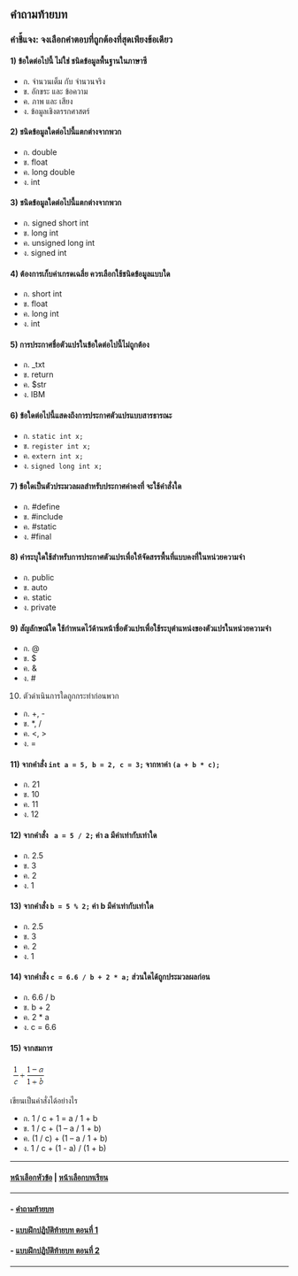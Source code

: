 ## คำถามท้ายบท

### คำชี้แจง: จงเลือกคำตอบที่ถูกต้องที่สุดเพียงข้อเดียว
#### 1)  ข้อใดต่อไปนี้ ไม่ใช่ ชนิดข้อมูลพื้นฐานในภาษาซี
* ก.  จำนวนเต็ม กับ จำนวนจริง			
* ข.  อักขระ และ ข้อความ   
* ค.  ภาพ และ เสียง				
* ง.  ข้อมูลเชิงตรรกศาสตร์
#### 2)  ชนิดข้อมูลใดต่อไปนี้แตกต่างจากพวก
* ก.  double 					
* ข.  float   
* ค.  long double					
* ง.  int
#### 3)  ชนิดข้อมูลใดต่อไปนี้แตกต่างจากพวก
* ก.  signed short int 				
* ข.  long int   
* ค.  unsigned long int				
* ง.  signed int
#### 4)  ต้องการเก็บค่าเกรดเฉลี่ย ควรเลือกใช้ชนิดข้อมูลแบบใด
* ก.  short int 				
* ข.  float   
* ค.  long int					
* ง.  int
#### 5)  การประกาศชื่อตัวแปรในข้อใดต่อไปนี้ไม่ถูกต้อง
* ก.  _txt 					
* ข.  return   
* ค.  $str						
* ง.  IBM
#### 6)  ข้อใดต่อไปนี้แสดงถึงการประกาศตัวแปรแบบสารธารณะ
* ก.  ``` static int x; ``` 					
* ข.  ``` register int x; ```    
* ค.  ``` extern int x; ``` 				
* ง.  ``` signed long int x; ``` 
#### 7)  ข้อใดเป็นตัวประมวลผลสำหรับประกาศค่าคงที่ จะใช้คำสั่งใด
* ก.  #define					
* ข.  #include
* ค.  #static					
* ง.  #final
#### 8)  คำระบุใดใช้สำหรับการประกาศตัวแปรเพื่อให้จัดสรรพื้นที่แบบคงที่ในหน่วยความจำ
* ก.  public					
* ข.  auto   
* ค.  static					
* ง.  private
#### 9)  สัญลักษณ์ใด ใช้กำหนดไว้ด้านหน้าชื่อตัวแปรเพื่อใช้ระบุตำแหน่งของตัวแปรในหน่วยความจำ
* ก.  @						
* ข.  $   
* ค.  &						
* ง.  #
10)  ตัวดำเนินการใดถูกกระทำก่อนพวก
* ก.  +, -						
* ข.  *, /   
* ค.  <, >					
* ง.  =
#### 11)  จากคำสั่ง ``` int a = 5, b = 2, c = 3; ``` จากหาค่า ``` (a + b * c); ```
* ก.  21						
* ข.  10
* ค.  11						
* ง.  12
#### 12)  จากคำสั่ง ``` a = 5 / 2;``` ค่า a มีค่าเท่ากับเท่าใด
* ก.  2.5						
* ข.  3
* ค.  2						
* ง.  1
#### 13)  จากคำสั่ง ``` b = 5 % 2; ``` ค่า b มีค่าเท่ากับเท่าใด
* ก.  2.5						
* ข.  3
* ค.  2						
* ง.  1
#### 14)  จากคำสั่ง ``` c = 6.6 / b + 2 * a; ``` ส่วนใดได้ถูกประมวลผลก่อน
* ก.  6.6 / b					
* ข.  b + 2
* ค.  2 * a					
* ง.  c = 6.6
#### 15)  จากสมการ   

<img src=img/a1.png>

เขียนเป็นคำสั่งได้อย่างไร
* ก.  1 / c + 1 = a / 1 + b				
* ข.  1 / c + (1 – a / 1 + b)
* ค.  (1 / c) + (1 – a / 1 + b)			
* ง.  1 / c + (1 - a) / (1 + b)

---
#### [หน้าเลือกหัวข้อ](README.md) | [หน้าเลือกบทเรียน](../README.md)
---
#### - [คำถามท้ายบท](0430.md)
#### - [แบบฝึกปฏิบัติท้ายบท ตอนที่ 1](0450.md)
#### - [แบบฝึกปฏิบัติท้ายบท ตอนที่ 2](0450.md)
---
